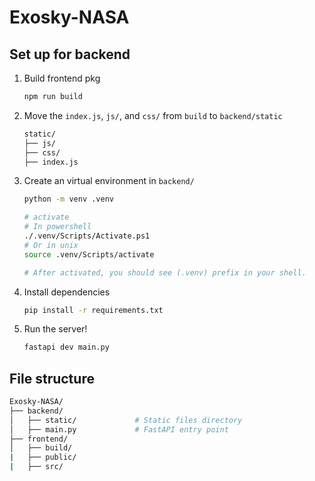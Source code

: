 # Exosky-NASA

## Set up for backend
1. Build frontend pkg
   ```bash
   npm run build
   ```
2. Move the `index.js`, `js/`, and `css/` from `build` to `backend/static`
   ```bash
   static/
   ├── js/ 
   ├── css/ 
   ├── index.js
   ```
3. Create an virtual environment in `backend/`
   ```bash
   python -m venv .venv

   # activate
   # In powershell
   ./.venv/Scripts/Activate.ps1
   # Or in unix
   source .venv/Scripts/activate

   # After activated, you should see (.venv) prefix in your shell.
   ```
4. Install dependencies
   ```bash
   pip install -r requirements.txt
   ```
5. Run the server!
   ```bash
   fastapi dev main.py
   ```

## File structure
```bash
Exosky-NASA/
├── backend/
│   ├── static/             # Static files directory
│   ├── main.py             # FastAPI entry point
├── frontend/
│   ├── build/
|   ├── public/
|   ├── src/
```